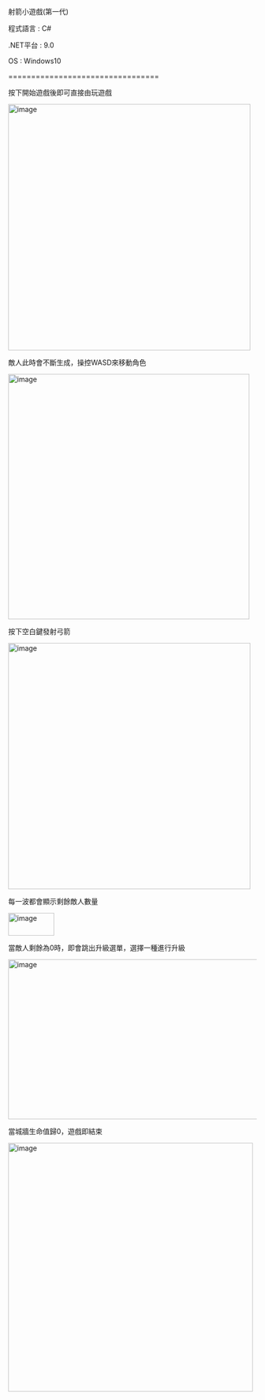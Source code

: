射箭小遊戲(第一代)

程式語言 : C#

.NET平台 : 9.0

OS : Windows10

=================================

按下開始遊戲後即可直接由玩遊戲

<img width="491" height="499" alt="image" src="https://github.com/user-attachments/assets/85348105-433b-46c4-ae1b-6b2391ec91e9" />



敵人此時會不斷生成，操控WASD來移動角色

<img width="489" height="497" alt="image" src="https://github.com/user-attachments/assets/3df432c1-96d2-4c73-aeb7-2875c4bc5f8f" />



按下空白鍵發射弓箭

<img width="491" height="499" alt="image" src="https://github.com/user-attachments/assets/38c0c9cf-b7c1-4e9a-9415-4393b473db34" />



每一波都會顯示剩餘敵人數量

<img width="93" height="46" alt="image" src="https://github.com/user-attachments/assets/4eb2a43b-6572-480a-9e72-f3a5748a814d" />



當敵人剩餘為0時，即會跳出升級選單，選擇一種進行升級

<img width="572" height="324" alt="image" src="https://github.com/user-attachments/assets/65702425-b3df-4bbb-8de7-340c045e5c29" />



當城牆生命值歸0，遊戲即結束

<img width="496" height="504" alt="image" src="https://github.com/user-attachments/assets/b774a85a-dcd1-4d35-9a6d-661d5148183e" />
